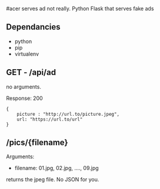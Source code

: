 #acer serves ad
not really. Python Flask that serves fake ads

## Dependancies
- python 
- pip
- virtualenv

## GET - /api/ad
no arguments.

Response: 200
```
{
    picture : "http://url.to/picture.jpeg",
    url: "https://url.to/url"
}
```

## /pics/\{filename\}
Arguments:
- filename: 01.jpg, 02.jpg, ...., 09.jpg

returns the jpeg file. No JSON for you.
